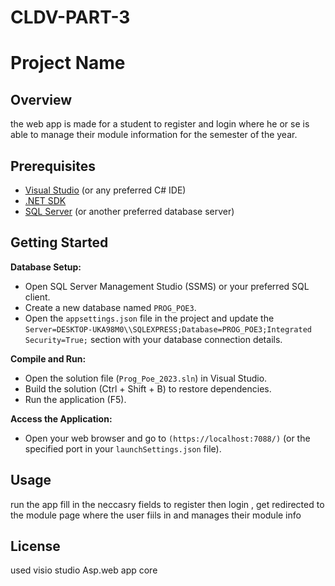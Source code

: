# CLDV-PART-3
# Project Name

## Overview

the web app is made for a student to register and login where he or se is able to manage their module information for the semester of the year.

## Prerequisites

- [Visual Studio](https://visualstudio.microsoft.com/) (or any preferred C# IDE)
- [.NET SDK](https://dotnet.microsoft.com/download)
- [SQL Server](https://www.microsoft.com/en-us/sql-server/sql-server-downloads) (or another preferred database server)

## Getting Started


 **Database Setup:**

   - Open SQL Server Management Studio (SSMS) or your preferred SQL client.
   - Create a new database named `PROG_POE3`.
   - Open the `appsettings.json` file in the project and update the `Server=DESKTOP-UKA98M0\\SQLEXPRESS;Database=PROG_POE3;Integrated Security=True;` section with your database connection details.

 **Compile and Run:**

   - Open the solution file (`Prog_Poe_2023.sln`) in Visual Studio.
   - Build the solution (Ctrl + Shift + B) to restore dependencies.
   - Run the application (F5).

 **Access the Application:**

   - Open your web browser and go to `(https://localhost:7088/)` (or the specified port in your `launchSettings.json` file).

## Usage

run the app fill in the neccasry fields to register then login , get redirected to the module page where the user fiils in and manages their module info



## License

used visio studio Asp.web app core 




